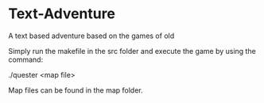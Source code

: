 # Text-Adventure
A text based adventure based on the games of old

Simply run the makefile in the src folder and execute the game by using the command:

./quester \<map file\>

Map files can be found in the map folder.
